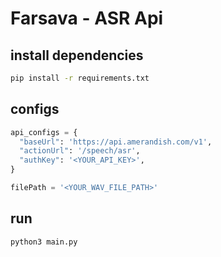 
# Farsava - ASR Api


## install dependencies

```bash
pip install -r requirements.txt
```

## configs
```python
api_configs = {
  "baseUrl": 'https://api.amerandish.com/v1',
  "actionUrl": '/speech/asr',
  "authKey": '<YOUR_API_KEY>',
}

filePath = '<YOUR_WAV_FILE_PATH>'
```

## run

```bash
python3 main.py
```

